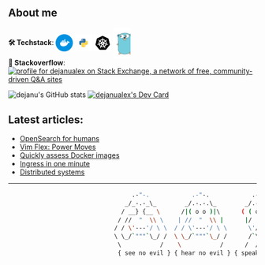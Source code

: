 <!--
**dejanu/dejanu** is a ✨ _special_ ✨ 👋
-->
## About me

**🛠 Techstack**: <img align="center" alt="dejanu | docker" width="35px" src="docker.svg"/> <img align="center" alt="dejanu | python" width="35px" src="python.svg"/> <img align="center" alt="dejanu | k8s" width="35px" src="kubernetes.svg"/> <img align="center" alt="dejanu | go" width="35px" src="golang.svg"/>
<br>
**🧱 Stackoverflow**:
<br> <a href="https://stackexchange.com/users/4181863"><img src="https://stackexchange.com/users/flair/4181863.png?theme=dark" width="208" height="58" alt="profile for dejanualex on Stack Exchange, a network of free, community-driven Q&amp;A sites" title="stackoverflow"></a>


![dejanu's GitHub stats](https://github-readme-stats.vercel.app/api?username=dejanu&show_icons=true&theme=onedark&hide=contribs,prs)
<a href="https://app.daily.dev/dejanualex"><img src="https://api.daily.dev/devcards/4c041bbfc6454b919ef726794b600188.png?r=jmp" width="110" alt="dejanualex's Dev Card"/></a> 

## Latest articles:

<!-- BLOG-POST-LIST:START -->
- [OpenSearch for humans](https://dejanualex.medium.com/opensearch-for-humans-0b946d87d32f?source=rss-29b02aa121d2------2)
- [Vim Flex: Power Moves](https://dejanualex.medium.com/vim-flex-power-moves-43ddfa26e0c7?source=rss-29b02aa121d2------2)
- [Quickly assess Docker images](https://dejanualex.medium.com/quickly-assess-docker-images-33ac17f9b5d5?source=rss-29b02aa121d2------2)
- [Ingress in one minute](https://dejanualex.medium.com/ingress-in-one-minute-7fad701503f6?source=rss-29b02aa121d2------2)
- [Distributed systems](https://dejanualex.medium.com/distributed-systems-5947f2759696?source=rss-29b02aa121d2------2)
<!-- BLOG-POST-LIST:END -->

---

```bash
                                   .-"-.            .-"-.            .-"-.                     .-"-.
                                 _/_-.-_\_        _/.-.-.\_        _/.-.-.\_                 _/.-.-.\_
                                / __} {__ \      /|( o o )|\      ( ( o o ) )               ( ( o o ) )
                               / //  "  \\ \    | //  "  \\ |      |/  "  \|                 |/  "  \|
                              / / \'---'/ \ \  / / \'---'/ \ \      \'/^\'/                   \ .-. /
                              \ \_/`"""`\_/ /  \ \_/`"""`\_/ /      /`\ /`\                   /`"""`\
                               \           /    \           /      /  /|\  \                 /       \
                               { see no evil } { hear no evil } { speak no evil }    { it works on my machine }                                                     
```




